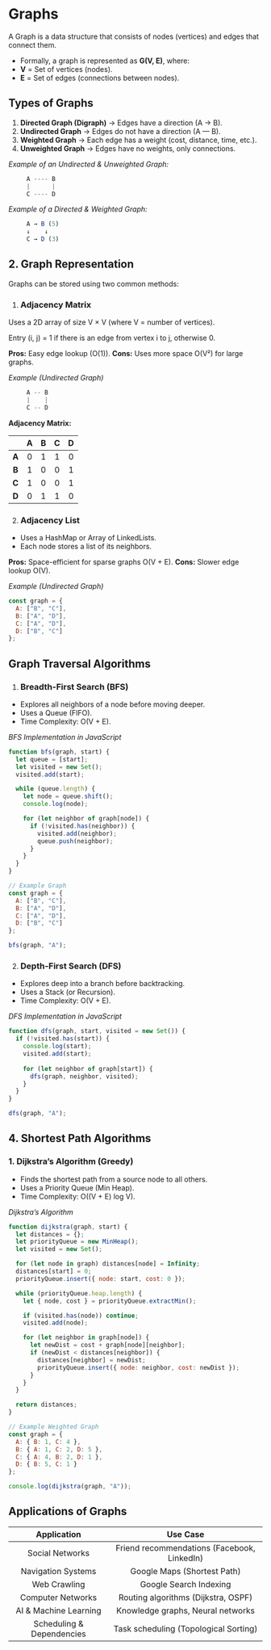 # Graphs
A Graph is a data structure that consists of nodes (vertices) and edges that connect them.
- Formally, a graph is represented as **G(V, E)**, where:
- **V** = Set of vertices (nodes).
- **E** = Set of edges (connections between nodes).

## Types of Graphs

1. **Directed Graph (Digraph)** → Edges have a direction (A → B).
2. **Undirected Graph** → Edges do not have a direction (A — B).
3. **Weighted Graph** → Each edge has a weight (cost, distance, time, etc.).
4. **Unweighted Graph** → Edges have no weights, only connections.

*Example of an Undirected & Unweighted Graph:*

```js
     A ---- B
     |      |
     C ---- D
```

*Example of a Directed & Weighted Graph:*

```js
     A → B (5)
     ↓    ↓
     C → D (3)
```

## 2. Graph Representation
Graphs can be stored using two common methods:

1. ### Adjacency Matrix
Uses a 2D array of size V × V (where V = number of vertices).

Entry (i, j) = 1 if there is an edge from vertex i to j, otherwise 0.

**Pros:** Easy edge lookup (O(1)).
**Cons:** Uses more space O(V²) for large graphs.

*Example (Undirected Graph)*

```js
     A -- B
     |    |
     C -- D
```

**Adjacency Matrix:**

|       | **A** | **B** | **C** | **D** |
|:-----:|:-----:|:-----:|:-----:|:-----:|
| **A** |   0   |   1   |   1   |   0   |
| **B** |   1   |   0   |   0   |   1   |
| **C** |   1   |   0   |   0   |   1   |
| **D** |   0   |   1   |   1   |   0   |

2. ### Adjacency List
- Uses a HashMap or Array of LinkedLists.
- Each node stores a list of its neighbors.

**Pros:** Space-efficient for sparse graphs O(V + E).
**Cons:** Slower edge lookup O(V).

*Example (Undirected Graph)*

```js
const graph = {
  A: ["B", "C"],
  B: ["A", "D"],
  C: ["A", "D"],
  D: ["B", "C"]
};
```

## Graph Traversal Algorithms

1. ### Breadth-First Search (BFS)
- Explores all neighbors of a node before moving deeper.
- Uses a Queue (FIFO).
- Time Complexity: O(V + E).

*BFS Implementation in JavaScript*

```js
function bfs(graph, start) {
  let queue = [start];
  let visited = new Set();
  visited.add(start);

  while (queue.length) {
    let node = queue.shift();
    console.log(node);

    for (let neighbor of graph[node]) {
      if (!visited.has(neighbor)) {
        visited.add(neighbor);
        queue.push(neighbor);
      }
    }
  }
}

// Example Graph
const graph = {
  A: ["B", "C"],
  B: ["A", "D"],
  C: ["A", "D"],
  D: ["B", "C"]
};

bfs(graph, "A");
```

2. ### Depth-First Search (DFS)
- Explores deep into a branch before backtracking.
- Uses a Stack (or Recursion).
- Time Complexity: O(V + E).

*DFS Implementation in JavaScript*

```js
function dfs(graph, start, visited = new Set()) {
  if (!visited.has(start)) {
    console.log(start);
    visited.add(start);
    
    for (let neighbor of graph[start]) {
      dfs(graph, neighbor, visited);
    }
  }
}

dfs(graph, "A");
```

## 4. Shortest Path Algorithms

### 1. Dijkstra’s Algorithm (Greedy)
- Finds the shortest path from a source node to all others.
- Uses a Priority Queue (Min Heap).
- Time Complexity: O((V + E) log V).

*Dijkstra’s Algorithm*

```js
function dijkstra(graph, start) {
  let distances = {};
  let priorityQueue = new MinHeap();
  let visited = new Set();

  for (let node in graph) distances[node] = Infinity;
  distances[start] = 0;
  priorityQueue.insert({ node: start, cost: 0 });

  while (priorityQueue.heap.length) {
    let { node, cost } = priorityQueue.extractMin();

    if (visited.has(node)) continue;
    visited.add(node);

    for (let neighbor in graph[node]) {
      let newDist = cost + graph[node][neighbor];
      if (newDist < distances[neighbor]) {
        distances[neighbor] = newDist;
        priorityQueue.insert({ node: neighbor, cost: newDist });
      }
    }
  }

  return distances;
}

// Example Weighted Graph
const graph = {
  A: { B: 1, C: 4 },
  B: { A: 1, C: 2, D: 5 },
  C: { A: 4, B: 2, D: 1 },
  D: { B: 5, C: 1 }
};

console.log(dijkstra(graph, "A"));
```

## Applications of Graphs

|      **Application**      |                 **Use Case**                |
|:-------------------------:|:-------------------------------------------:|
| Social Networks           | Friend recommendations (Facebook, LinkedIn) |
| Navigation Systems        | Google Maps (Shortest Path)                 |
| Web Crawling              | Google Search Indexing                      |
| Computer Networks         | Routing algorithms (Dijkstra, OSPF)         |
| AI & Machine Learning     | Knowledge graphs, Neural networks           |
| Scheduling & Dependencies | Task scheduling (Topological Sorting)       |
